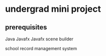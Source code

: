 # undergrad mini project

## prerequisites
Java
Javafx
Javafx scene builder

school record management system
